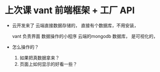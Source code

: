 #  上次课 vant  前端框架 + 工厂 API
  - 云开发来了
    云端直接数据存储的，
    直接有个数据库，不用安装，

    vant 负责界面
     数据操作的小程序  云端的mongodb  数据库， 是可视化的，
  
  
  - 怎么操作的？
    1. 如果把真数据拿来？
    2. 页面上如何显示的好看一些？
    
     